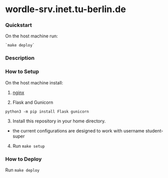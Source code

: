 # wordle-srv.inet.tu-berlin.de



### Quickstart

On the host machine run:

    `make deploy`

### Description




### How to Setup

On the host machine install:

1. [nginx](https://www.nginx.com/resources/wiki/start/topics/tutorials/install/)

2. Flask and Gunicorn

  `python3 -m pip install Flask gunicorn`

3. Install this repository in your home directory. 
  - the current configurations are designed to work with username student-super

4. Run `make setup`

### How to Deploy

Run `make deploy`